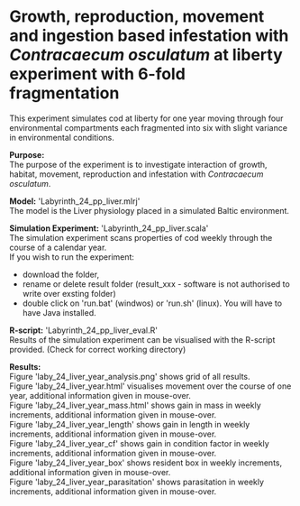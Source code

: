 # Growth, reproduction, movement and ingestion based infestation with *Contracaecum osculatum* at liberty experiment with 6-fold fragmentation

This experiment simulates cod at liberty for one year moving through four environmental compartments each fragmented into six with slight variance in environmental conditions.

**Purpose:**<br>
The purpose of the experiment is to investigate interaction of growth, habitat, movement, reproduction and infestation with *Contracaecum osculatum*.


**Model:** 'Labyrinth_24_pp_liver.mlrj'<br>
The model is the Liver physiology placed in a simulated Baltic environment.


**Simulation Experiment:** 'Labyrinth_24_pp_liver.scala'<br>
The simulation experiment scans properties of cod weekly through the course of a calendar year. <br>
If you wish to run the experiment:
* download the folder, 
* rename or delete result folder (result_xxx - software is not authorised to write over exsting folder)
* double click on 'run.bat' (windwos) or 'run.sh' (linux). 
You will have to have Java installed.


**R-script:** 'Labyrinth_24_pp_liver_eval.R'<br>
Results of the simulation experiment can be visualised with the R-script provided. (Check for correct working directory)


**Results:**<br>
Figure 'laby_24_liver_year_analysis.png' shows grid of all results. <br>
Figure 'laby_24_liver_year.html' visualises movement over the course of one year, additional information given in mouse-over. <br>
Figure 'laby_24_liver_year_mass.html' shows gain in mass in weekly increments, additional information given in mouse-over. <br>
Figure 'laby_24_liver_year_length' shows gain in length in weekly increments, additional information given in mouse-over. <br>
Figure 'laby_24_liver_year_cf' shows gain in condition factor in weekly increments, additional information given in mouse-over. <br>
Figure 'laby_24_liver_year_box' shows resident box in weekly increments, additional information given in mouse-over. <br>
Figure 'laby_24_liver_year_parasitation' shows parasitation in weekly increments, additional information given in mouse-over.
